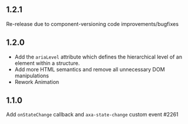 ## 1.2.1

Re-release due to component-versioning code improvements/bugfixes

## 1.2.0

- Add the `ariaLevel` attribute which defines the hierarchical level of an element within a structure.
- Add more HTML semantics and remove all unnecessary DOM manipulations
- Rework Animation

## 1.1.0

Add `onStateChange` callback and `axa-state-change` custom event #2261
